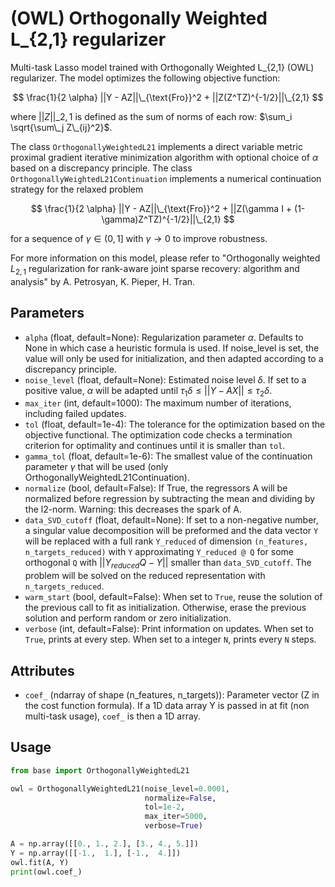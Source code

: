 # (OWL) Orthogonally Weighted L_{2,1}  regularizer

Multi-task Lasso model trained with Orthogonally Weighted L_{2,1} (OWL) regularizer.
The model optimizes the following objective function:

$$ 
\frac{1}{2 \alpha} ||Y - AZ||\_{\text{Fro}}^2 + ||Z(Z^TZ)^{-1/2}||\_{2,1}
$$

where $||Z||\_{2,1}$ is defined as the sum of norms of each row: $\sum_i \sqrt{\sum\_j Z\_{ij}^2}$. 

The class `OrthogonallyWeightedL21` implements a direct variable metric proximal gradient iterative minimization algorithm with optional choice of $\alpha$ based on a discrepancy principle.
The class `OrthogonallyWeightedL21Continuation` implements a numerical continuation strategy for the relaxed problem

$$ 
\frac{1}{2 \alpha} ||Y - AZ||\_{\text{Fro}}^2 + ||Z(\gamma I + (1-\gamma)Z^TZ)^{-1/2}||\_{2,1}
$$

for a sequence of $\gamma \in (0,1]$ with $\gamma \to 0$ to improve robustness.

For more information on this model, please refer to "Orthogonally weighted $L_{2,1}$ regularization for rank-aware joint sparse recovery: algorithm and analysis" by A. Petrosyan, K. Pieper, H. Tran.



## Parameters

- `alpha` (float, default=None):
  Regularization parameter $\alpha$.
  Defaults to None in which case a heuristic formula is used.
  If noise_level is set, the value will only be used for initialization, and then adapted according to a discrepancy principle.
- `noise_level` (float, default=None):
  Estimated noise level $\delta$.
  If set to a positive value, $\alpha$ will be adapted until $\tau_1 \delta \leq ||Y - AX|| \leq \tau_2 \delta$.
- `max_iter` (int, default=1000):
  The maximum number of iterations, including failed updates.
- `tol` (float, default=1e-4):
  The tolerance for the optimization based on the objective functional.
  The optimization code checks a termination criterion for optimality and continues until it is smaller than `tol`.
- `gamma_tol` (float, default=1e-6):
  The smallest value of the continuation parameter $\gamma$ that will be used (only OrthogonallyWeightedL21Continuation).
- `normalize` (bool, default=False):
  If True, the regressors A will be normalized before regression by subtracting the mean and dividing by the l2-norm.
  Warning: this decreases the spark of A.
- `data_SVD_cutoff` (float, default=None):
  If set to a non-negative number, a singular value decomposition will be preformed
  and the data vector `Y` will be replaced with a full rank `Y_reduced` of dimension `(n_features, n_targets_reduced)`
  with `Y` approximating `Y_reduced @ Q` for some orthogonal `Q`
  with $|| Y_{reduced} Q - Y ||$ smaller than `data_SVD_cutoff`.
  The problem will be solved on the reduced representation with `n_targets_reduced`.
- `warm_start` (bool, default=False):
  When set to `True`, reuse the solution of the previous call to fit as initialization.
  Otherwise, erase the previous solution and perform random or zero initialization.
- `verbose` (int, default=False): Print information on updates.
  When set to `True`, prints at every step.
  When set to a integer `N`, prints every `N` steps.

## Attributes

- `coef_` (ndarray of shape (n_features, n_targets)):
  Parameter vector (Z in the cost function formula).
  If a 1D data array Y is passed in at fit (non multi-task usage), `coef_` is then a 1D array.

## Usage

```python
from base import OrthogonallyWeightedL21

owl = OrthogonallyWeightedL21(noise_level=0.0001,
                              normalize=False,
                              tol=1e-2,
                              max_iter=5000,
                              verbose=True)

A = np.array([[0., 1., 2.], [3., 4., 5.]])
Y = np.array([[-1.,  1.], [-1.,  4.]])
owl.fit(A, Y)
print(owl.coef_)
```
